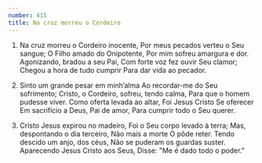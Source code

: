 ```yaml
---
number: 415
title: Na cruz morreu o Cordeiro
---
```


1. Na cruz morreu o Cordeiro inocente,
  Por meus pecados verteu o Seu sangue;
  O Filho amado do Onipotente,
  Por mim sofreu amargura e dor.
  Agonizando, bradou a seu Pai,
  Com forte voz fez ouvir Seu clamor;
  Chegou a hora de tudo cumprir
  Para dar vida ao pecador.

2. Sinto um grande pesar em minh’alma
  Ao recordar-me do Seu sofrimento;
  Cristo, o Cordeiro, sofreu, tendo calma,
  Para que o homem pudesse viver.
  Como oferta levada ao altar,
  Foi Jesus Cristo Se oferecer
  Em sacrifício a Deus, Pai de amor,
  Para cumprir todo o Seu querer.

3. Cristo Jesus expirou no madeiro,
  Foi o Seu corpo levado à terra;
  Mas, despontando o dia terceiro,
  Não mais a morte O pôde reter.
  Tendo descido um anjo, dos céus,
  Não se puderam os guardas suster.
  Aparecendo Jesus Cristo aos Seus,
  Disse: "Me é dado todo o poder."
